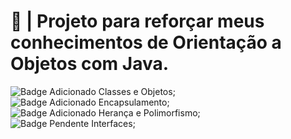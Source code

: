 # 🏦 | Projeto para reforçar meus conhecimentos de Orientação a Objetos com Java. 


<img alt="Badge Adicionado" title="Adicionado" src="https://img.shields.io/badge/-Adicionado-brightgreen"> Classes e Objetos;<br>
<img alt="Badge Adicionado" title="Adicionado" src="https://img.shields.io/badge/-Adicionado-brightgreen"> Encapsulamento;<br>
<img alt="Badge Adicionado" title="Adicionado" src="https://img.shields.io/badge/-Adicionado-brightgreen"> Herança e Polimorfismo;<br> 
<img alt="Badge Pendente" title="Pendente" src="https://img.shields.io/badge/-Pendente-red"> Interfaces;<br>

 
